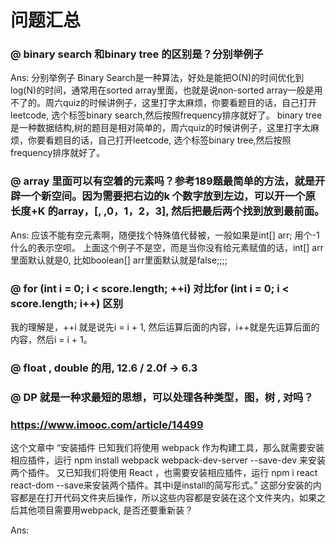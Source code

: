 # 问题汇总

### @ binary search 和binary tree 的区别是？分别举例子

Ans: 分别举例子 Binary Search是一种算法，好处是能把O(N)的时间优化到log(N)的时间，通常用在sorted array里面，也就是说non-sorted array一般是用不了的。周六quiz的时候讲例子，这里打字太麻烦，你要看题目的话，自己打开leetcode, 选个标签binary search,然后按照frequency排序就好了。 binary tree是一种数据结构,树的题目是相对简单的，周六quiz的时候讲例子，这里打字太麻烦，你要看题目的话，自己打开leetcode, 选个标签binary tree,然后按照frequency排序就好了。



### @ array 里面可以有空着的元素吗？参考189题最简单的方法，就是开辟一个新空间。因为需要把右边的k 个数字放到左边，可以开一个原长度+K 的array，[, ,0，1，2，3], 然后把最后两个找到放到最前面。

Ans: 应该不能有空元素啊，随便找个特殊值代替被，一般如果是int[] arr; 用个-1什么的表示空呗。 上面这个例子不是空，而是当你没有给元素赋值的话，int[] arr里面默认就是0, 比如boolean[] arr里面默认就是false;;;;

### @ for (int i = 0; i < score.length; ++i)  对比for (int i = 0; i < score.length; i++) 区别
我的理解是，++i 就是说先i = i + 1, 然后运算后面的内容，i++就是先运算后面的内容，然后i = i + 1。

### @ float , double 的用, 12.6 / 2.0f -> 6.3

### @ DP 就是一种求最短的思想，可以处理各种类型，图，树 , 对吗？


###  https://www.imooc.com/article/14499
这个文章中 “安装插件
已知我们将使用 webpack 作为构建工具，那么就需要安装相应插件，运行 npm install webpack webpack-dev-server --save-dev 来安装两个插件。
又已知我们将使用 React ，也需要安装相应插件，运行 npm i react react-dom --save来安装两个插件。其中i是install的简写形式。” 这部分安装的内容都是在打开代码文件夹后操作，所以这些内容都是安装在这个文件夹内，如果之后其他项目需要用webpack, 是否还要重新装？

Ans:
